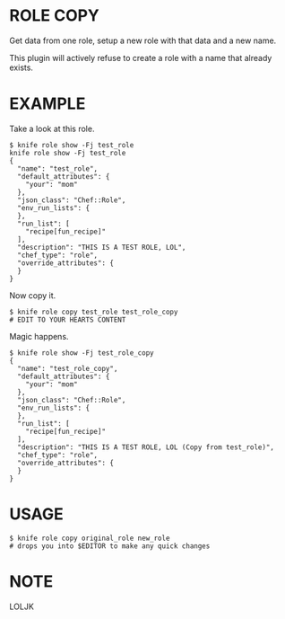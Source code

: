 ROLE COPY
=========

Get data from one role, setup a new role with that data and a new name.

This plugin will actively refuse to create a role with a name that already exists.

EXAMPLE
=======

Take a look at this role.

    $ knife role show -Fj test_role
    knife role show -Fj test_role
    {
      "name": "test_role",
      "default_attributes": {
        "your": "mom"
      },
      "json_class": "Chef::Role",
      "env_run_lists": {
      },
      "run_list": [
        "recipe[fun_recipe]"
      ],
      "description": "THIS IS A TEST ROLE, LOL",
      "chef_type": "role",
      "override_attributes": {
      }
    }

Now copy it.

    $ knife role copy test_role test_role_copy
    # EDIT TO YOUR HEARTS CONTENT

Magic happens.

    $ knife role show -Fj test_role_copy
    {
      "name": "test_role_copy",
      "default_attributes": {
        "your": "mom"
      },
      "json_class": "Chef::Role",
      "env_run_lists": {
      },
      "run_list": [
        "recipe[fun_recipe]"
      ],
      "description": "THIS IS A TEST ROLE, LOL (Copy from test_role)",
      "chef_type": "role",
      "override_attributes": {
      }
    }

USAGE
=====

    $ knife role copy original_role new_role
    # drops you into $EDITOR to make any quick changes

NOTE
====

LOLJK
